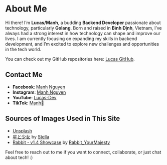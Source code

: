 # About Me

Hi there! I’m **Lucas/Manh**, a budding **Backend Developer** passionate about technology, particularly **Golang**. Born and raised in **Bình Định**, Vietnam, I’ve always had a strong interest in how technology can shape and improve our lives. I am currently focusing on expanding my skills in backend development, and I’m excited to explore new challenges and opportunities in the tech world.

You can check out my GitHub repositories here: [Lucas GitHub](https://github.com/congmanh18).

## Contact Me

- **Facebook**: [Manh Nguyen](https://www.facebook.com/congmanh1801)
- **Instagram**: [Manh Nguyen](https://www.instagram.com/manh18ng)
- **YouTube**: [Lucas-Dev](https://www.youtube.com/@lucas-dev-18)
- **TikTok**: [Mạnh🐾](https://www.tiktok.com/@congmanh18)

## Sources of Images Used in This Site

- [Unsplash](https://unsplash.com/)
- [星と少女](https://www.pixiv.net/artworks/108916539) by [Stella](https://www.pixiv.net/users/93273965)
- [Rabbit - v1.4 Showcase](https://civitai.com/posts/586908) by [Rabbit_YourMajesty](https://civitai.com/user/Rabbit_YourMajesty)

Feel free to reach out to me if you want to connect, collaborate, or just chat about tech! :)